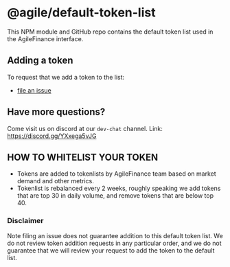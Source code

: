 # @agile/default-token-list

This NPM module and GitHub repo contains the default token list used in the AgileFinance interface.

## Adding a token

To request that we add a token to the list:
  + [file an issue](https://github.com/agiledefi/default-token-list/issues/new?assignees=&labels=token+request&template=token-request.md&title=Add+%7BTOKEN_SYMBOL%7D%3A+%7BTOKEN_NAME%7D)

## Have more questions?
Come visit us on discord at our `dev-chat` channel. 
Link: https://discord.gg/YXxega5vJG

## HOW TO WHITELIST YOUR TOKEN
- Tokens are added to tokenlists by AgileFinance team based on market demand and other metrics. 
- Tokenlist is rebalanced every 2 weeks, roughly speaking we add tokens that are top 30 in daily volume, and remove tokens that are below top 40. 

### Disclaimer

Note filing an issue does not guarantee addition to this default token list.
We do not review token addition requests in any particular order, and we do not
guarantee that we will review your request to add the token to the default list.
